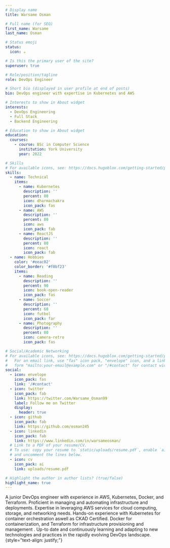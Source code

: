 ```yaml
---
# Display name
title: Warsame Osman

# Full name (for SEO)
first_name: Warsame
last_name: Osman

# Status emoji
status:
  icon: ☕️

# Is this the primary user of the site?
superuser: true

# Role/position/tagline
role: DevOps Engineer

# Short bio (displayed in user profile at end of posts)
bio: DevOps engineer with expertise in Kubernetes and AWS

# Interests to show in About widget
interests:
  - DevOps Engineering
  - Full Stack
  - Backend Engineering

# Education to show in About widget
education:
  courses:
    - course: BSc in Computer Science
      institution: York University
      year: 2022

# Skills
# For available icons, see: https://docs.hugoblox.com/getting-started/page-builder/#icons
skills:
  - name: Technical
    items:
      - name: Kubernetes
        description: ''
        percent: 80
        icon: dharmachakra
        icon_pack: fas
      - name: AWS
        description: ''
        percent: 80
        icon: aws
        icon_pack: fab
      - name: ReactJS
        description: ''
        percent: 80
        icon: react
        icon_pack: fab
  - name: Hobbies
    color: '#eeac02'
    color_border: '#f0bf23'
    items:
      - name: Reading
        description: ''
        percent: 90
        icon: book-open-reader
        icon_pack: fas
      - name: Soccer
        description: ''
        percent: 60
        icon: futbol
        icon_pack: far
      - name: Photography
        description: ''
        percent: 80
        icon: camera-retro
        icon_pack: fas

# Social/Academic Networking
# For available icons, see: https://docs.hugoblox.com/getting-started/page-builder/#icons
#   For an email link, use "fas" icon pack, "envelope" icon, and a link in the
#   form "mailto:your-email@example.com" or "/#contact" for contact widget.
social:
  - icon: envelope
    icon_pack: fas
    link: '/#contact'
  - icon: twitter
    icon_pack: fab
    link: https://twitter.com/Warsame_Osman99
    label: Follow me on Twitter
    display:
      header: true
  - icon: github
    icon_pack: fab
    link: https://github.com/osman245
  - icon: linkedin
    icon_pack: fab
    link: https://www.linkedin.com/in/warsameosman/
  # Link to a PDF of your resume/CV.
  # To use: copy your resume to `static/uploads/resume.pdf`, enable `ai` icons in `params.yaml`,
  # and uncomment the lines below.
  - icon: cv
    icon_pack: ai
    link: uploads/resume.pdf

# Highlight the author in author lists? (true/false)
highlight_name: true
---
```


A junior DevOps engineer with experience in AWS, Kubernetes, Docker, and Terraform. Proficient in managing and
automating infrastructure and deployments. Expertise in leveraging AWS services for cloud computing, storage, and
networking needs. Hands-on experience with Kubernetes for container orchestration aswell as CKAD Certified. Docker
for containerization, and Terraform for infrastructure provisioning and management . Up-to date and continuously learning
and adapting to new technologies and practices in the rapidly evolving DevOps landscape.
{style="text-align: justify;"}

